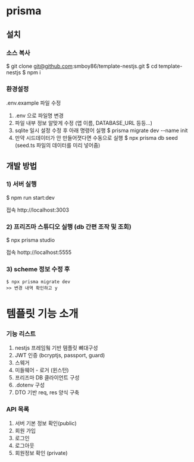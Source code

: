# prisma

## 설치

### 소스 복사

$ git clone git@github.com:smboy86/template-nestjs.git
$ cd template-nestjs
$ npm i

### 환경설정

.env.example 파일 수정

1. .env 으로 파일명 변경
2. 파일 내부 정보 알맞게 수정 (앱 이름, DATABASE_URL 등등...)
3. sqlite 일시 설정 수정 후 아래 명령어 실행
   $ prisma migrate dev --name init
4. 만약 시드데이터가 안 만들어졋다면 수동으로 실행
   $ npx prisma db seed (seed.ts 파일의 데이터를 미리 넣어줌)

## 개발 방법

### 1) 서버 실행

$ npm run start:dev

접속 http://localhost:3003

### 2) 프리즈마 스튜디오 실행 (db 간편 조작 및 조회)

$ npx prisma studio

접속 hottp://localhost:5555

### 3) scheme 정보 수정 후

```
$ npx prisma migrate dev
>> 변경 내역 확인하고 y
```

# 템플릿 기능 소개

### 기능 리스트

1. nestjs 프레임웤 기반 템플릿 뼈대구성
2. JWT 인증 (bcryptjs, passport, guard)
3. 스웨거
4. 미들웨어 - 로거 (윈스턴)
5. 프리즈마 DB 클라이언트 구성
6. .dotenv 구성
7. DTO 기반 req, res 양식 구축

### API 목록

1. 서버 기본 정보 확인(public)
2. 회원 가입
3. 로그인
4. 로그아웃
5. 회원정보 확인 (private)
